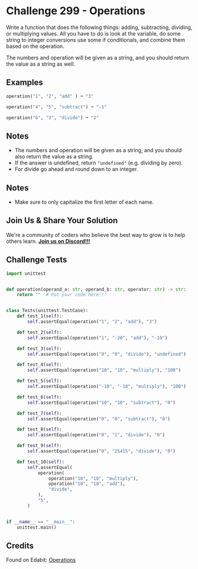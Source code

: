 # Challenge 299 - Operations

Write a function that does the following things: adding, subtracting, dividing, or multiplying values. All you have to do is look at the variable, do some string to integer conversions use some if conditionals, and combine them based on the operation.

The numbers and operation will be given as a string, and you should return the value as a string as well.

## Examples
```python
operation("1", "2", "add" ) ➞ "3"

operation("4", "5", "subtract") ➞ "-1"

operation("6", "3", "divide") ➞ "2"
```
## Notes

- The numbers and operation will be given as a string, and you should also return the value as a string.
- If the answer is undefined, return `"undefined"` (e.g. dividing by zero).
- For divide go ahead and round down to an integer.

## Notes

- Make sure to only capitalize the first letter of each name.

## Join Us & Share Your Solution

We're a community of coders who believe the best way to grow is to help others learn. **[Join us on Discord!!!]("https"://discord.gg/sfHykntuGy)**

## Challenge Tests
```python
import unittest


def operation(operand_a: str, operand_b: str, operator: str) -> str:
    return ""  # Put your code here!!!


class Tests(unittest.TestCase):
    def test_1(self):
        self.assertEqual(operation("1", "2", "add"), "3")

    def test_2(self):
        self.assertEqual(operation("1", "-20", "add"), "-19")

    def test_3(self):
        self.assertEqual(operation("9", "0", "divide"), "undefined")

    def test_4(self):
        self.assertEqual(operation("10", "10", "multiply"), "100")

    def test_5(self):
        self.assertEqual(operation("-10", "-10", "multiply"), "100")

    def test_6(self):
        self.assertEqual(operation("10", "10", "subtract"), "0")

    def test_7(self):
        self.assertEqual(operation("0", "0", "subtract"), "0")

    def test_8(self):
        self.assertEqual(operation("0", "1", "divide"), "0")

    def test_9(self):
        self.assertEqual(operation("0", "25415", "divide"), "0")

    def test_10(self):
        self.assertEqual(
            operation(
                operation("10", "10", "multiply"),
                operation("10", "10", "add"),
                "divide",
            ),
            "5",
        )


if __name__ == "__main__":
    unittest.main()
```
## Credits

Found on Edabit: [Operations](https://edabit.com/challenge/aoN2XoAfQzPQeRNRt)
